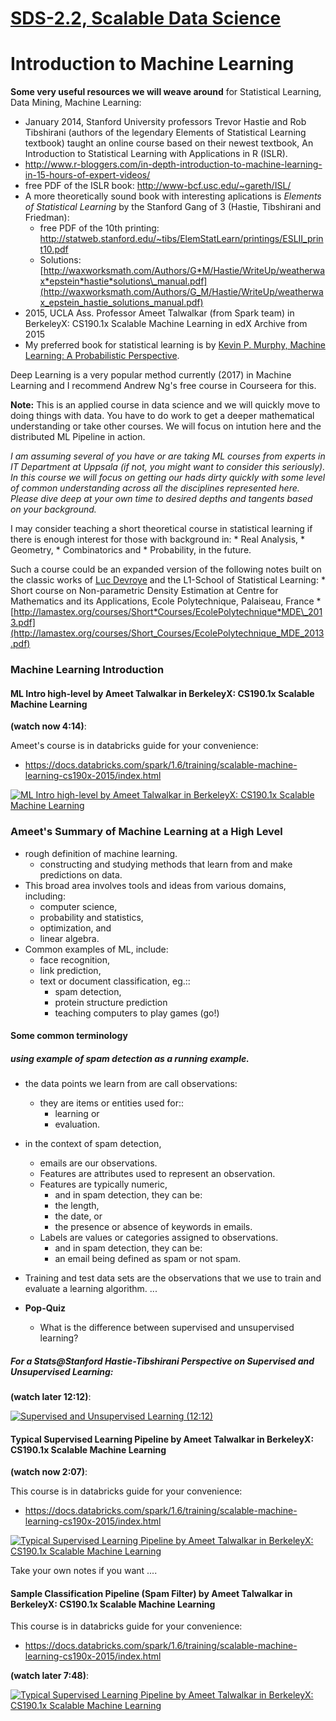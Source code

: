 [SDS-2.2, Scalable Data Science](https://lamastex.github.io/scalable-data-science/sds/2/2/)
===========================================================================================

Introduction to Machine Learning
================================

**Some very useful resources we will weave around** for Statistical Learning, Data Mining, Machine Learning:

-   January 2014, Stanford University professors Trevor Hastie and Rob Tibshirani (authors of the legendary Elements of Statistical Learning textbook) taught an online course based on their newest textbook, An Introduction to Statistical Learning with Applications in R (ISLR).
-   <http://www.r-bloggers.com/in-depth-introduction-to-machine-learning-in-15-hours-of-expert-videos/>
-   free PDF of the ISLR book: <http://www-bcf.usc.edu/~gareth/ISL/>
-   A more theoretically sound book with interesting aplications is *Elements of Statistical Learning* by the Stanford Gang of 3 (Hastie, Tibshirani and Friedman):
    -   free PDF of the 10th printing: <http://statweb.stanford.edu/~tibs/ElemStatLearn/printings/ESLII_print10.pdf>
    -   Solutions: [http://waxworksmath.com/Authors/G*M/Hastie/WriteUp/weatherwax*epstein*hastie*solutions\_manual.pdf](http://waxworksmath.com/Authors/G_M/Hastie/WriteUp/weatherwax_epstein_hastie_solutions_manual.pdf)
-   2015, UCLA Ass. Professor Ameet Talwalkar (from Spark team) in BerkeleyX: CS190.1x Scalable Machine Learning in edX Archive from 2015
-   My preferred book for statistical learning is by [Kevin P. Murphy, Machine Learning: A Probabilistic Perspective](https://www.cs.ubc.ca/~murphyk/MLbook/).

Deep Learning is a very popular method currently (2017) in Machine Learning and I recommend Andrew Ng's free course in Courseera for this.

**Note:** This is an applied course in data science and we will quickly move to doing things with data. You have to do work to get a deeper mathematical understanding or take other courses. We will focus on intution here and the distributed ML Pipeline in action.

*I am assuming several of you have or are taking ML courses from experts in IT Department at Uppsala (if not, you might want to consider this seriously). In this course we will focus on getting our hads dirty quickly with some level of common understanding across all the disciplines represented here. Please dive deep at your own time to desired depths and tangents based on your background.*

I may consider teaching a short theoretical course in statistical learning if there is enough interest for those with background in:
\* Real Analysis,
\* Geometry,
\* Combinatorics and
\* Probability,
in the future.

Such a course could be an expanded version of the following notes built on the classic works of [Luc Devroye](http://luc.devroye.org/) and the L1-School of Statistical Learning:
\* Short course on Non-parametric Density Estimation at Centre for Mathematics and its Applications, Ecole Polytechnique, Palaiseau, France
\* [http://lamastex.org/courses/Short*Courses/EcolePolytechnique*MDE\_2013.pdf](http://lamastex.org/courses/Short_Courses/EcolePolytechnique_MDE_2013.pdf)

### Machine Learning Introduction

#### ML Intro high-level by Ameet Talwalkar in BerkeleyX: CS190.1x Scalable Machine Learning

**(watch now 4:14)**:

Ameet's course is in databricks guide for your convenience:

-   <https://docs.databricks.com/spark/1.6/training/scalable-machine-learning-cs190x-2015/index.html>

[![ML Intro high-level by Ameet Talwalkar in BerkeleyX: CS190.1x Scalable Machine Learning](http://img.youtube.com/vi/NJZht7aV2NQ/0.jpg)](https://www.youtube.com/watch?v=NJZht7aV2NQ?rel=0&autoplay=1&modestbranding=1&start=1)

### Ameet's Summary of Machine Learning at a High Level

-   rough definition of machine learning.
    -   constructing and studying methods that learn from and make predictions on data.
-   This broad area involves tools and ideas from various domains, including:
    -   computer science,
    -   probability and statistics,
    -   optimization, and
    -   linear algebra.
-   Common examples of ML, include:
    -   face recognition,
    -   link prediction,
    -   text or document classification, eg.::
        -   spam detection,
        -   protein structure prediction
        -   teaching computers to play games (go!)

#### Some common terminology

##### using example of spam detection as a running example.

-   the data points we learn from are call observations:
    -   they are items or entities used for::
        -   learning or
        -   evaluation.
-   in the context of spam detection,
    -   emails are our observations.
    -   Features are attributes used to represent an observation.
    -   Features are typically numeric,
        -   and in spam detection, they can be:
        -   the length,
        -   the date, or
        -   the presence or absence of keywords in emails.
    -   Labels are values or categories assigned to observations.
        -   and in spam detection, they can be:
        -   an email being defined as spam or not spam.
-   Training and test data sets are the observations that we use to train and evaluate a learning algorithm.
    ...

-   **Pop-Quiz**
    -   What is the difference between supervised and unsupervised learning?

##### For a Stats@Stanford Hastie-Tibshirani Perspective on Supervised and Unsupervised Learning:

**(watch later 12:12)**:

[![Supervised and Unsupervised Learning (12:12)](http://img.youtube.com/vi/LvaTokhYnDw/0.jpg)](https://www.youtube.com/watch?v=LvaTokhYnDw?rel=0&autoplay=1&modestbranding=1&start=1)

#### Typical Supervised Learning Pipeline by Ameet Talwalkar in BerkeleyX: CS190.1x Scalable Machine Learning

**(watch now 2:07)**:

This course is in databricks guide for your convenience:

-   <https://docs.databricks.com/spark/1.6/training/scalable-machine-learning-cs190x-2015/index.html>

[![Typical Supervised Learning Pipeline by Ameet Talwalkar in BerkeleyX: CS190.1x Scalable Machine Learning](http://img.youtube.com/vi/XPxOL1--GXo/0.jpg)](https://www.youtube.com/watch?v=XPxOL1--GXo?rel=0&autoplay=1&modestbranding=1&start=1)

Take your own notes if you want ....

#### Sample Classification Pipeline (Spam Filter) by Ameet Talwalkar in BerkeleyX: CS190.1x Scalable Machine Learning

This course is in databricks guide for your convenience:

-   <https://docs.databricks.com/spark/1.6/training/scalable-machine-learning-cs190x-2015/index.html>

**(watch later 7:48)**:

[![Typical Supervised Learning Pipeline by Ameet Talwalkar in BerkeleyX: CS190.1x Scalable Machine Learning](http://img.youtube.com/vi/Q7hxwkG9hNE/0.jpg)](https://www.youtube.com/watch?v=Q7hxwkG9hNE?rel=0&autoplay=1&modestbranding=1&start=1)